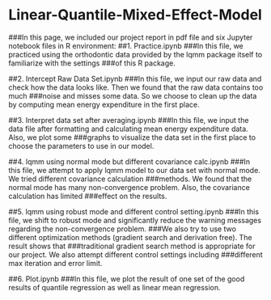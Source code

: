 # Linear-Quantile-Mixed-Effect-Model
###In this page, we included our project report in pdf file and six Jupyter notebook files in R environment:
##1.	Practice.ipynb
###In this file, we practiced using the orthodontic data provided by the lqmm package itself to familiarize with the settings ###of this R package.

##2.	Intercept Raw Data Set.ipynb
###In this file, we input our raw data and check how the data looks like. Then we found that the raw data contains too much ###noise and misses some data. So we choose to clean up the data by computing mean energy expenditure in the first place.

##3.	Interpret data set after averaging.ipynb
###In this file, we input the data file after formatting and calculating mean energy expenditure data. Also, we plot some ###graphs to visualize the data set in the first place to choose the parameters to use in our model.

##4.	lqmm using normal mode but different covariance calc.ipynb
###In this file, we attempt to apply lqmm model to our data set with normal mode. We tried different covariance calculation ###methods. We found that the normal mode has many non-convergence problem. Also, the covariance calculation has limited ###effect on the results.

##5.	lqmm using robust mode and different control setting.ipynb
###In this file, we shift to robust mode and significantly reduce the warning messages regarding the non-convergence problem. ###We also try to use two different optimization methods (gradient search and derivation free). The result shows that ###traditional gradient search method is appropriate for our project. We also attempt different control settings including ###different max iteration and error limit.

##6.	Plot.ipynb
###In this file, we plot the result of one set of the good results of quantile regression as well as linear mean regression.
